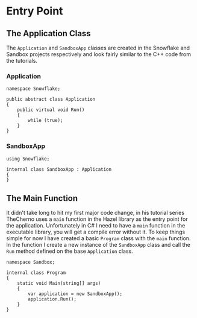 # Entry Point

## The Application Class

The `Application` and `SandboxApp` classes are created in the Snowflake and Sandbox projects respectively and look fairly similar to the C++ code from the tutorials.

### Application
```
namespace Snowflake;

public abstract class Application
{
    public virtual void Run()
    {
        while (true);
    }
}
```

### SandboxApp
```
using Snowflake;

internal class SandboxApp : Application
{ 
}
```

## The Main Function

It didn't take long to hit my first major code change, in his tutorial series TheCherno uses a `main` function in the Hazel library as the entry point for the application. Unfortunately in C# I need to have a `main` function in the executable library, you will get a compile error without it. To keep things simple for now I have created a basic `Program` class with the `main` function. In the function I create a new instance of the `SandboxApp` class and call the `Run` method defined on the base `Application` class.

```
namespace Sandbox;

internal class Program
{
    static void Main(string[] args)
    {
        var application = new SandboxApp();
        application.Run();
    }
}
```